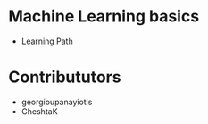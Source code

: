# Machine Learning basics

- [Learning Path](https://www.analyticsvidhya.com/learning-path-learn-machine-learning/)

# Contribututors
- georgioupanayiotis
- CheshtaK
